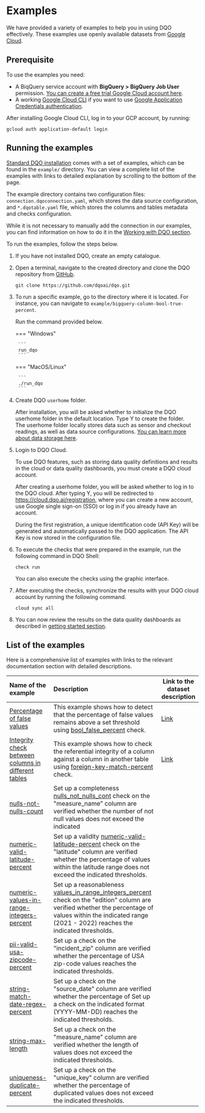 # Examples

We have provided a variety of examples to help you in using DQO effectively. These examples use openly available 
datasets from [Google Cloud](https://cloud.google.com/datasets).

## Prerequisite

To use the examples you need:

- A BiqQuery service account with **BigQuery > BigQuery Job User** permission. [You can create a free trial Google Cloud account here](https://cloud.google.com/free).
- A working [Google Cloud CLI](https://cloud.google.com/sdk/docs/install) if you want to use [Google Application Credentials authentication](./#using-google-application-credentials-authentication).

After installing Google Cloud CLI, log in to your GCP account, by running:

```
gcloud auth application-default login
```

## Running the examples

[Standard DQO installation](../getting-started/installation/installation.md) comes with a set of examples, which can 
be found in the `example/` directory. You can view a complete list of the examples with links to detailed explanation by
scrolling to the bottom of the page.

The example directory contains two configuration files: `connection.dqoconnection.yaml`, which stores the data source
configuration, and `*.dqotable.yaml` file, which stores the columns and tables metadata and checks configuration.

While it is not necessary to manually add the connection in our examples, you can find information on how to do it in the
[Working with DQO section](../working-with-dqo/adding-data-source-connection/index.md).


To run the examples, follow the steps below. 

1. If you have not installed DQO, create an empty catalogue.


2. Open a terminal, navigate to the created directory and clone the DQO repository from [GitHub](https://github.com/dqoai/dqo).

    ```
    git clone https://github.com/dqoai/dqo.git
    ```

3. To run a specific example, go to the directory where it is located. For instance, you can navigate to 
    `example/bigquery-column-bool-true-percent`.  
    
    Run the command provided below. 

    === "Windows"

        ```
        run_dqo
        ```
    === "MacOS/Linux"

        ```
        ./run_dqo
        ```

4. Create DQO `userhome` folder.

    After installation, you will be asked whether to initialize the DQO userhome folder in the default location. Type Y to create the folder.  
    The userhome folder locally stores data such as sensor and checkout readings, as well as data source configurations. [You can learn more about data storage here](../dqo-concepts/data-storage/data-storage.md).


5. Login to DQO Cloud.

    To use DQO features, such as storing data quality definitions and results in the cloud or data quality dashboards, you
    must create a DQO cloud account.
 
    After creating a userhome folder, you will be asked whether to log in to the DQO cloud. After typing Y, you will be
    redirected to https://cloud.dqo.ai/registration, where you can create a new account, use Google single sign-on (SSO) or log in if you already have an account.
 
    During the first registration, a unique identification code (API Key) will be generated and automatically passed to the DQO application.
    The API Key is now stored in the configuration file.


6. To execute the checks that were prepared in the example, run the following command in DQO Shell:

    ```
    check run
    ```
    You can also execute the checks using the graphic interface.


7. After executing the checks, synchronize the results with your DQO cloud account by running the following command.

    ```
    cloud sync all
    ``` 

8. You can now review the results on the data quality dashboards as described in [getting started section](../getting-started/review-results-on-dashboards/review-results-on-dashboards.md).

## List of the examples

Here is a comprehensive list of examples with links to the relevant documentation section with detailed descriptions.

| **Name of the example**                                                                         | **Description**                                                                                                                                                                                                     | **Link to the dataset description**                                                                              |
|:------------------------------------------------------------------------------------------------|:--------------------------------------------------------------------------------------------------------------------------------------------------------------------------------------------------------------------|------------------------------------------------------------------------------------------------------------------|
| [Percentage of false values](./bool-false-percent.md)                                           | This example shows how to detect that the percentage of false values remains above a set threshold using [bool_false_percent](../checks/column/bool/false-percent.md) check.                                        | [Link](https://console.cloud.google.com/marketplace/product/federal-communications-commission/fcc-political-ads) |
| [Integrity check between columns in different tables](./integrity-foreign-key-match-percent.md) | This example shows how to check the referential integrity of a column against a column in another table using [foreign-key-match-percent](../checks/column/integrity/foreign-key-match-percent.md) check.           | [Link](https://www.census.gov/library/reference/code-lists/ansi.html)                                            |
| [nulls-not-nulls-count](./nulls-not-nulls-count.md)                                             | Set up a completeness [nulls_not_nulls_cont](../checks/column/nulls/not-nulls-count.md) check on the "measure_name" column are verified  whether the number of not null values does not exceed the indicated        |                                                                                                                  |
| [numeric-valid-latitude-percent](./numeric-valid-latitude-percent.md)                           | Set up a validity [numeric-valid-latitude-percent]() check on the "latitude" column are verified whether the percentage of values within the latitude range does not exceed the indicated thresholds.               |                                                                                                                  |
| [numeric-values-in-range-integers-percent](./numeric-values-in-range-integers-percent.md)       | Set up a reasonableness [values_in_range_integers_percent]() check on the "edition" column are verified whether the percentage of values within the indicated range (2021 - 2022) reaches the indicated thresholds. |                                                                                                                  |
| [pii-valid-usa-zipcode-percent](./pii-valid-usa-zipcode-percent.md)                             | Set up a check on the "incident_zip" column are verified whether the percentage of USA zip-code values reaches the indicated thresholds.                                                                            |                                                                                                                  |
| [string-match-date-regex-percent](./string-match-date-regex-percent.md)                         | Set up a check on the "source_date" column are verified whether the percentage of Set up a check on the indicated format (YYYY-MM-DD) reaches the indicated thresholds.                                             |                                                                                                                  |
| [string-max-length](./string-max-length.md )                                                    | Set up a check on the "measure_name" column are verified whether the length of values does not exceed the indicated thresholds.                                                                                     |                                                                                                                  |
| [uniqueness-duplicate-percent](./uniqueness-duplicate-percent.md)                               | Set up a check on the "unique_key" column are verified  whether the percentage of duplicated values does not exceed the indicated thresholds.                                                                       |                                                                                                                  |
